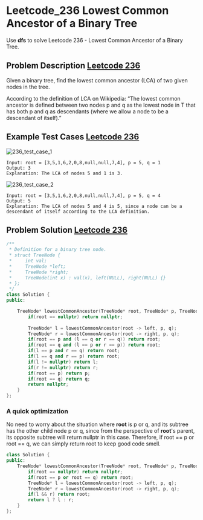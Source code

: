 # Leetcode_236 Lowest Common Ancestor of a Binary Tree


Use **dfs** to solve Leetcode 236 - Lowest Common Ancestor of a Binary Tree. 
<!--more-->

## Problem Description [Leetcode 236](https://leetcode.com/problems/lowest-common-ancestor-of-a-binary-tree/)

<p>
Given a binary tree, find the lowest common ancestor (LCA) of two given nodes in the tree.

According to the definition of LCA on Wikipedia: “The lowest common ancestor is defined between two nodes p and q as the lowest node in T that has both p and q as descendants (where we allow a node to be a descendant of itself).”
</p>


## Example Test Cases [Leetcode 236](https://leetcode.com/problems/lowest-common-ancestor-of-a-binary-tree/)

![236_test_case_1](https://assets.leetcode.com/uploads/2018/12/14/binarytree.png)
```
Input: root = [3,5,1,6,2,0,8,null,null,7,4], p = 5, q = 1
Output: 3
Explanation: The LCA of nodes 5 and 1 is 3.
```


![236_test_case_2](https://assets.leetcode.com/uploads/2018/12/14/binarytree.png)
```
Input: root = [3,5,1,6,2,0,8,null,null,7,4], p = 5, q = 4
Output: 5
Explanation: The LCA of nodes 5 and 4 is 5, since a node can be a descendant of itself according to the LCA definition.
```


## Problem Solution [Leetcode 236](https://leetcode.com/problems/lowest-common-ancestor-of-a-binary-tree/)



```cpp
/**
 * Definition for a binary tree node.
 * struct TreeNode {
 *     int val;
 *     TreeNode *left;
 *     TreeNode *right;
 *     TreeNode(int x) : val(x), left(NULL), right(NULL) {}
 * };
 */
class Solution {
public:

    TreeNode* lowestCommonAncestor(TreeNode* root, TreeNode* p, TreeNode* q) {
        if(root == nullptr) return nullptr;
        
        TreeNode* l = lowestCommonAncestor(root -> left, p, q);
        TreeNode* r = lowestCommonAncestor(root -> right, p, q);
        if(root == p and (l == q or r == q)) return root;
        if(root == q and (l == p or r == p)) return root;
        if(l == p and r == q) return root;
        if(l == q and r == p) return root;
        if(l != nullptr) return l;
        if(r != nullptr) return r;
        if(root == p) return p;
        if(root == q) return q;
        return nullptr;
    }
};
```


### A quick optimization
No need to worry about the situation where **root** is p or q, and its subtree has the other child node p or q, since from the perspective of **root**'s parent, its opposite subtree will return nullptr in this case. Therefore, if root == p or root == q, we can simply return root to keep good code smell.

```cpp
class Solution {
public:
    TreeNode* lowestCommonAncestor(TreeNode* root, TreeNode* p, TreeNode* q) {
        if(root == nullptr) return nullptr;
        if(root == p or root == q) return root;
        TreeNode* l = lowestCommonAncestor(root -> left, p, q);
        TreeNode* r = lowestCommonAncestor(root -> right, p, q);
        if(l && r) return root;
        return l ? l : r;
    }
};
```
